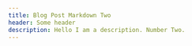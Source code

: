```yaml
---
title: Blog Post Markdown Two
header: Some header
description: Hello I am a description. Number Two.
---
```

